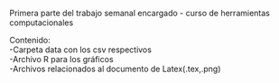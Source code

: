 Primera parte del trabajo semanal encargado - curso de herramientas computacionales

Contenido: \
  -Carpeta data con los csv respectivos \
  -Archivo R para los gráficos \
  -Archivos relacionados al documento de Latex(.tex,.png)
  

